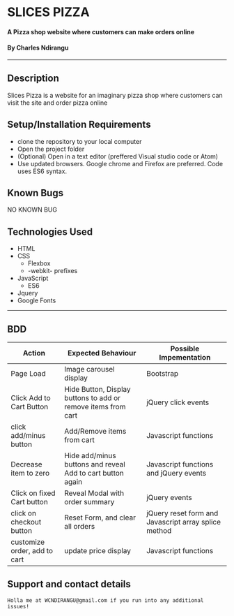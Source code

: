 # SLICES PIZZA
#### A Pizza shop website where customers can make orders online
#### By **Charles Ndirangu**
*******
## Description
Slices Pizza is a website for an imaginary pizza shop where customers can visit the site and order pizza online
## Setup/Installation Requirements
* clone the repository to your local computer
* Open the project folder
* (Optional) Open in a text editor (preffered Visual studio code or Atom)       
* Use updated browsers. Google chrome and Firefox are preferred. Code uses ES6 syntax.
## Known Bugs
  NO KNOWN BUG
## Technologies Used
 * HTML
 * CSS
    * Flexbox
    * -webkit- prefixes
 * JavaScript
    * ES6
 * Jquery
 * Google Fonts

 --------
## BDD
| Action                       	| Expected Behaviour                                            	| Possible Impementation                               	|
|------------------------------	|---------------------------------------------------------------	|------------------------------------------------------	|
| Page Load                    	| Image carousel display                                        	| Bootstrap | jQuery                                   	|
| Click Add to Cart Button     	| Hide Button, Display buttons to add or remove items from cart 	| jQuery click events                                  	|
| click add/minus button       	| Add/Remove items from cart                                    	| Javascript functions                                 	|
| Decrease item to zero        	| Hide add/minus buttons and reveal Add to cart button again    	| Javascript functions and jQuery events               	|
| Click on fixed Cart button   	| Reveal Modal with order summary                               	| jQuery events                                        	|
| click on checkout button     	| Reset Form, and clear all orders                              	| jQuery reset form and Javascript array splice method 	|
| customize order, add to cart 	| update price display                                          	| Javascript functions                                 	|

## Support and contact details
    Holla me at WCNDIRANGU@gmail.com if you run into any additional issues!
